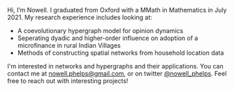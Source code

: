 Hi, I’m Nowell. I graduated from Oxford with a MMath in Mathematics in July 2021. My research experience includes looking at:
- A coevolutionary hypergraph model for opinion dynamics
- Seperating dyadic and higher-order influence on adoption of a microfinance in rural Indian Villages
- Methods of constructing spatial networks from household location data

I'm interested in networks and hypergraphs and their applications. You can contact me at nowell.phelps@gmail.com, or on twitter <a href="https://twitter.com/nowell_phelps">@nowell_phelps<a>.
Feel free to reach out with interesting projects!

<!---
NowellPhelps/NowellPhelps is a ✨ special ✨ repository because its `README.md` (this file) appears on your GitHub profile.
You can click the Preview link to take a look at your changes.
--->
